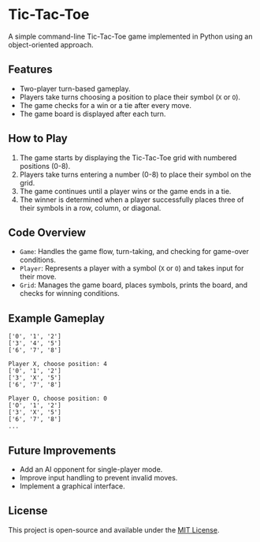 # Tic-Tac-Toe

A simple command-line Tic-Tac-Toe game implemented in Python using an object-oriented approach.

## Features
- Two-player turn-based gameplay.
- Players take turns choosing a position to place their symbol (`X` or `O`).
- The game checks for a win or a tie after every move.
- The game board is displayed after each turn.

## How to Play
1. The game starts by displaying the Tic-Tac-Toe grid with numbered positions (0-8).
2. Players take turns entering a number (0-8) to place their symbol on the grid.
3. The game continues until a player wins or the game ends in a tie.
4. The winner is determined when a player successfully places three of their symbols in a row, column, or diagonal.

## Code Overview
- `Game`: Handles the game flow, turn-taking, and checking for game-over conditions.
- `Player`: Represents a player with a symbol (`X` or `O`) and takes input for their move.
- `Grid`: Manages the game board, places symbols, prints the board, and checks for winning conditions.

## Example Gameplay
```
['0', '1', '2']
['3', '4', '5']
['6', '7', '8']

Player X, choose position: 4
['0', '1', '2']
['3', 'X', '5']
['6', '7', '8']

Player O, choose position: 0
['O', '1', '2']
['3', 'X', '5']
['6', '7', '8']
...
```

## Future Improvements
- Add an AI opponent for single-player mode.
- Improve input handling to prevent invalid moves.
- Implement a graphical interface.

## License
This project is open-source and available under the [MIT License](LICENSE).

